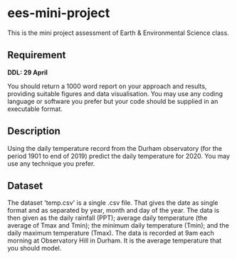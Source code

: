 # ees-mini-project

This is the mini project assessment of Earth & Environmental Science class.

## Requirement

**DDL: 29 April**

You should return a 1000 word report on your approach and results, providing suitable figures and data visualisation. You may use any coding language or software you prefer but your code should be supplied in an executable format.

## Description

Using the daily temperature record from the Durham observatory (for the period 1901 to end of 2019) predict the daily temperature for 2020. You may use any technique you prefer.

## Dataset

The dataset 'temp.csv' is a single .csv file. That gives the date as single format and as separated by year, month and day of the year. The data is then given as the daily rainfall (PPT); average daily temperature (the average of Tmax and Tmin); the minimum daily temperature (Tmin); and the daily maximum temperature (Tmax).
The data is recorded at 9am each morning at Observatory Hill in Durham. It is the average temperature that you should model.
